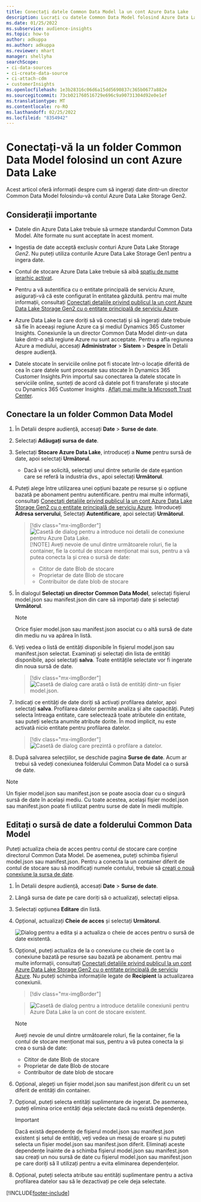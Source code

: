 ```yaml
---
title: Conectați datele Common Data Model la un cont Azure Data Lake
description: Lucrați cu datele Common Data Model folosind Azure Data Lake Storage.
ms.date: 01/25/2022
ms.subservice: audience-insights
ms.topic: how-to
author: adkuppa
ms.author: adkuppa
ms.reviewer: mhart
manager: shellyha
searchScope:
- ci-data-sources
- ci-create-data-source
- ci-attach-cdm
- customerInsights
ms.openlocfilehash: 1e3b28316c06d6a15dd5690837c365b0677a882e
ms.sourcegitcommit: 73cb021760516729e696c9a90731304d92e0e1ef
ms.translationtype: MT
ms.contentlocale: ro-RO
ms.lasthandoff: 02/25/2022
ms.locfileid: "8354942"
---
```

# <a name="connect-to-a-common-data-model-folder-using-an-azure-data-lake-account"></a>Conectați-vă la un folder Common Data Model folosind un cont Azure Data Lake

Acest articol oferă informații despre cum să ingerați date dintr-un director Common Data Model folosindu-vă contul Azure Data Lake Storage Gen2.

## <a name="important-considerations"></a>Considerații importante

- Datele din Azure Data Lake trebuie să urmeze standardul Common Data Model. Alte formate nu sunt acceptate în acest moment.

- Ingestia de date acceptă exclusiv conturi Azure Data Lake Storage *Gen2*. Nu puteți utiliza conturile Azure Data Lake Storage Gen1 pentru a ingera date.

- Contul de stocare Azure Data Lake trebuie să aibă [spațiu de nume ierarhic activat](/azure/storage/blobs/data-lake-storage-namespace).

- Pentru a vă autentifica cu o entitate principală de serviciu Azure, asigurați-vă că este configurat în entitatea găzduită. pentru mai multe informații, consultați [Conectați detaliile privind publicul la un cont Azure Data Lake Storage Gen2 cu o entitate principală de serviciu Azure](connect-service-principal.md).

- Azure Data Lake la care doriți să vă conectați și să ingerați date trebuie să fie în aceeași regiune Azure ca și mediul Dynamics 365 Customer Insights. Conexiunile la un director Common Data Model dintr-un data lake dintr-o altă regiune Azure nu sunt acceptate. Pentru a afla regiunea Azure a mediului, accesați **Administrator** > **Sistem** > **Despre** în Detalii despre audiență.

- Datele stocate în serviciile online pot fi stocate într-o locație diferită de cea în care datele sunt procesate sau stocate în Dynamics 365 Customer Insights.Prin importul sau conectarea la datele stocate în serviciile online, sunteți de acord că datele pot fi transferate și stocate cu Dynamics 365 Customer Insights . [Aflați mai multe la Microsoft Trust Center](https://www.microsoft.com/trust-center).

## <a name="connect-to-a-common-data-model-folder"></a>Conectare la un folder Common Data Model

1. În Detalii despre audiență, accesați **Date** > **Surse de date**.

1. Selectați **Adăugați sursa de date**.

1. Selectați **Stocare Azure Data Lake**, introduceți a **Nume** pentru sursă de date, apoi selectați **Următorul**.

   - Dacă vi se solicită, selectați unul dintre seturile de date eșantion care se referă la industria dvs., apoi selectați **Următorul**. 

1. Puteți alege între utilizarea unei opțiuni bazate pe resurse și o opțiune bazată pe abonament pentru autentificare. pentru mai multe informații, consultați [Conectați detaliile privind publicul la un cont Azure Data Lake Storage Gen2 cu o entitate principală de serviciu Azure](connect-service-principal.md). Introduceți **Adresa serverului**, Selectați **Autentificare**, apoi selectați **Următorul**.
   > [!div class="mx-imgBorder"]
   > ![Casetă de dialog pentru a introduce noi detalii de conexiune pentru Azure Data Lake.](media/enter-new-storage-details.png)
   > [!NOTE]
   > Aveți nevoie de unul dintre următoarele roluri, fie la container, fie la contul de stocare menționat mai sus, pentru a vă putea conecta la și crea o sursă de date:
   >  - Cititor de date Blob de stocare
   >  - Proprietar de date Blob de stocare
   >  - Contribuitor de date blob de stocare

1. În dialogul **Selectați un director Common Data Model**, selectați fișierul model.json sau manifest.json din care să importați date și selectați **Următorul**.
   > [!NOTE]
   > Orice fișier model.json sau manifest.json asociat cu o altă sursă de date din mediu nu va apărea în listă.

1. Veți vedea o listă de entități disponibile în fișierul model.json sau manifest.json selectat. Examinați și selectați din lista de entități disponibile, apoi selectați **salva**. Toate entitățile selectate vor fi ingerate din noua sursă de date.
   > [!div class="mx-imgBorder"]
   > ![Casetă de dialog care arată o listă de entități dintr-un fișier model.json.](media/review-entities.png)

8. Indicați ce entități de date doriți să activați profilarea datelor, apoi selectați **salva**. Profilarea datelor permite analiza și alte capacități. Puteți selecta întreaga entitate, care selectează toate atributele din entitate, sau puteți selecta anumite atribute dorite. În mod implicit, nu este activată nicio entitate pentru profilarea datelor.
   > [!div class="mx-imgBorder"]
   > ![Casetă de dialog care prezintă o profilare a datelor.](media/dataprofiling-entities.png)

9. După salvarea selecțiilor, se deschide pagina **Surse de date**. Acum ar trebui să vedeți conexiunea folderului Common Data Model ca o sursă de date.

> [!NOTE]
> Un fișier model.json sau manifest.json se poate asocia doar cu o singură sursă de date în același mediu. Cu toate acestea, același fișier model.json sau manifest.json poate fi utilizat pentru surse de date în medii multiple.

## <a name="edit-a-common-data-model-folder-data-source"></a>Editați o sursă de date a folderului Common Data Model

Puteți actualiza cheia de acces pentru contul de stocare care conține directorul Common Data Model. De asemenea, puteți schimba fișierul model.json sau manifest.json. Pentru a conecta la un container diferit de contul de stocare sau să modificați numele contului, trebuie să [creați o nouă conexiune la sursa de date](#connect-to-a-common-data-model-folder).

1. În Detalii despre audiență, accesați **Date** > **Surse de date**.

2. Lângă sursa de date pe care doriți să o actualizați, selectați elipsa.

3. Selectați opțiunea **Editare** din listă.

4. Opțional, actualizați **Cheie de acces** și selectați **Următorul**.

   ![Dialog pentru a edita și a actualiza o cheie de acces pentru o sursă de date existentă.](media/edit-access-key.png)

5. Opțional, puteți actualiza de la o conexiune cu cheie de cont la o conexiune bazată pe resurse sau bazată pe abonament. pentru mai multe informații, consultați [Conectați detaliile privind publicul la un cont Azure Data Lake Storage Gen2 cu o entitate principală de serviciu Azure](connect-service-principal.md). Nu puteți schimba informațiile legate de **Recipient** la actualizarea conexiunii.
   > [!div class="mx-imgBorder"]

   > ![Casetă de dialog pentru a introduce detaliile conexiunii pentru Azure Data Lake la un cont de stocare existent.](media/enter-existing-storage-details.png)

   > [!NOTE]
   > Aveți nevoie de unul dintre următoarele roluri, fie la container, fie la contul de stocare menționat mai sus, pentru a vă putea conecta la și crea o sursă de date:
   >  - Cititor de date Blob de stocare
   >  - Proprietar de date Blob de stocare
   >  - Contribuitor de date blob de stocare


6. Opțional, alegeți un fișier model.json sau manifest.json diferit cu un set diferit de entități din container.

7. Opțional, puteți selecta entități suplimentare de ingerat. De asemenea, puteți elimina orice entități deja selectate dacă nu există dependențe.

   > [!IMPORTANT]
   > Dacă există dependențe de fișierul model.json sau manifest.json existent și setul de entități, veți vedea un mesaj de eroare și nu puteți selecta un fișier model.json sau manifest.json diferit. Eliminați aceste dependențe înainte de a schimba fișierul model.json sau manifest.json sau creați un nou sursă de date cu fișierul model.json sau manifest.json pe care doriți să îl utilizați pentru a evita eliminarea dependențelor.

8. Opțional, puteți selecta atribute sau entități suplimentare pentru a activa profilarea datelor sau să le dezactivați pe cele deja selectate.   


[!INCLUDE[footer-include](../includes/footer-banner.md)]
